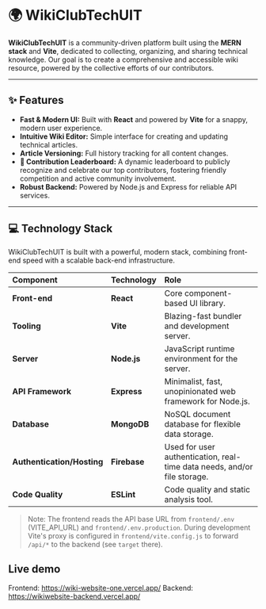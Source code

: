 # 🌍 WikiClubTechUIT

**WikiClubTechUIT** is a community-driven platform built using the **MERN stack** and **Vite**, dedicated to collecting, organizing, and sharing technical knowledge. Our goal is to create a comprehensive and accessible wiki resource, powered by the collective efforts of our contributors.

---

## ✨ Features

* **Fast & Modern UI:** Built with **React** and powered by **Vite** for a snappy, modern user experience.
* **Intuitive Wiki Editor:** Simple interface for creating and updating technical articles.
* **Article Versioning:** Full history tracking for all content changes.
* **🚀 Contribution Leaderboard:** A dynamic leaderboard to publicly recognize and celebrate our top contributors, fostering friendly competition and active community involvement.
* **Robust Backend:** Powered by Node.js and Express for reliable API services.

---

## 💻 Technology Stack

WikiClubTechUIT is built with a powerful, modern stack, combining front-end speed with a scalable back-end infrastructure.

| Component | Technology | Role |
| :--- | :--- | :--- |
| **Front-end** | **React** | Core component-based UI library. |
| **Tooling** | **Vite** | Blazing-fast bundler and development server. |
| **Server** | **Node.js** | JavaScript runtime environment for the server. |
| **API Framework** | **Express** | Minimalist, fast, unopinionated web framework for Node.js. |
| **Database** | **MongoDB** | NoSQL document database for flexible data storage. |
| **Authentication/Hosting** | **Firebase** | Used for user authentication, real-time data needs, and/or file storage. |
| **Code Quality** | **ESLint** | Code quality and static analysis tool. |

> Note: The frontend reads the API base URL from `frontend/.env` (VITE_API_URL) and `frontend/.env.production`.
> During development Vite's proxy is configured in `frontend/vite.config.js` to forward `/api/*` to the backend (see `target` there).

## Live demo

Frontend: https://wiki-website-one.vercel.app/
Backend: https://wikiwebsite-backend.vercel.app/